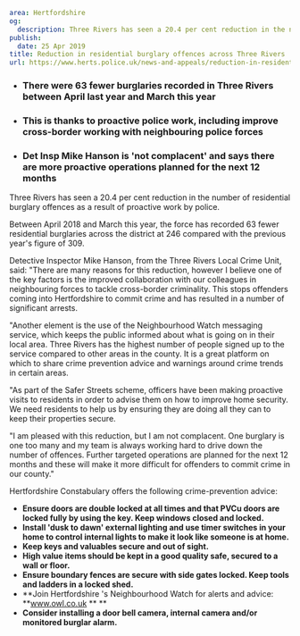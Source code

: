 ```yaml
area: Hertfordshire
og:
  description: Three Rivers has seen a 20.4 per cent reduction in the number of residential burglary offences as a result of proactive work by police.
publish:
  date: 25 Apr 2019
title: Reduction in residential burglary offences across Three Rivers
url: https://www.herts.police.uk/news-and-appeals/reduction-in-residential-burglary-offences-across-three-rivers-0123
```

* ### There were 63 fewer burglaries recorded in Three Rivers between April last year and March this year

 * ### This is thanks to proactive police work, including improve cross-border working with neighbouring police forces

 * ### Det Insp Mike Hanson is 'not complacent' and says there are more proactive operations planned for the next 12 months

Three Rivers has seen a 20.4 per cent reduction in the number of residential burglary offences as a result of proactive work by police.

Between April 2018 and March this year, the force has recorded 63 fewer residential burglaries across the district at 246 compared with the previous year's figure of 309.

Detective Inspector Mike Hanson, from the Three Rivers Local Crime Unit, said: "There are many reasons for this reduction, however I believe one of the key factors is the improved collaboration with our colleagues in neighbouring forces to tackle cross-border criminality. This stops offenders coming into Hertfordshire to commit crime and has resulted in a number of significant arrests.

"Another element is the use of the Neighbourhood Watch messaging service, which keeps the public informed about what is going on in their local area. Three Rivers has the highest number of people signed up to the service compared to other areas in the county. It is a great platform on which to share crime prevention advice and warnings around crime trends in certain areas.

"As part of the Safer Streets scheme, officers have been making proactive visits to residents in order to advise them on how to improve home security. We need residents to help us by ensuring they are doing all they can to keep their properties secure.

"I am pleased with this reduction, but I am not complacent. One burglary is one too many and my team is always working hard to drive down the number of offences. Further targeted operations are planned for the next 12 months and these will make it more difficult for offenders to commit crime in our county."

Hertfordshire Constabulary offers the following crime-prevention advice:

 * **Ensure doors are double locked at all times and that PVCu doors are locked fully by using the key. Keep windows closed and locked.**
 * **Install 'dusk to dawn' external lighting and use timer switches in your home to control internal lights to make it look like someone is at home.**
 * **Keep keys and valuables secure and out of sight.**
 * **High value items should be kept in a good quality safe, secured to a wall or floor.**
 * **Ensure boundary fences are secure with side gates locked. Keep tools and ladders in a locked shed.**
 * **Join Hertfordshire 's Neighbourhood Watch for alerts and advice: **www.owl.co.uk ** **
 * **Consider installing a door bell camera, internal camera and/or monitored burglar alarm.**
